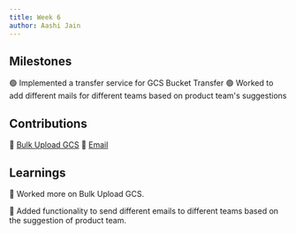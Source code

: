 ```yaml
---
title: Week 6
author: Aashi Jain
---
```


## Milestones

🟢 Implemented a transfer service for GCS Bucket Transfer
🟢 Worked to add different mails for different teams based on product team's suggestions

## Contributions

🏅 [Bulk Upload GCS](https://github.com/glific/glific/pull/2954)
🏅 [Email](https://github.com/glific/glific/pull/2996)


## Learnings

🎯 Worked more on Bulk Upload GCS.

🎯 Added functionality to send different emails to different teams based on the suggestion of product team.


